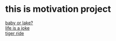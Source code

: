 <h1> this is motivation project</h1>
<a href="babylake.md">baby or lake?</a><br>
<a href="lifememe.md">life is a joke</a><br>
<a href="tiger.md">tiger ride</a>
